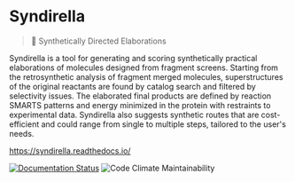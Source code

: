 # Syndirella
> 👑 Synthetically Directed Elaborations

Syndirella is a tool for generating and scoring synthetically practical elaborations of molecules designed from fragment screens. Starting from the retrosynthetic analysis of fragment merged molecules, superstructures of the original reactants are found by catalog search and filtered by selectivity issues. The elaborated final products are defined by reaction SMARTS patterns and energy minimized in the protein with restraints to experimental data. Syndirella also suggests synthetic routes that are cost-efficient and could range from single to multiple steps, tailored to the user's needs.

https://syndirella.readthedocs.io/

[![Documentation Status](https://readthedocs.org/projects/syndirella/badge/?version=latest)](https://syndirella.readthedocs.io/en/latest/?badge=latest)
![Code Climate Maintainability](https://img.shields.io/codeclimate/maintainability/kate-fie/syndirella)